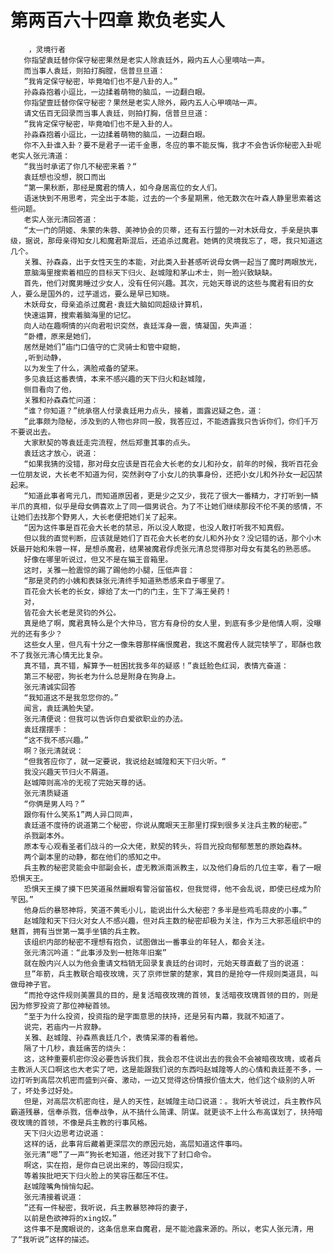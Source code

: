 # 第两百六十四章 欺负老实人
        ，灵境行者
       你指望袁廷替你保守秘密果然是老实人除袁廷外，殿内五人心里嘀咕一声。
       而当事人袁廷，则拍打胸膛，信普旦旦道：
       ”我肯定保守秘密，毕竟咱们也不是八卦的人。”
       孙淼淼抱着小逗比，一边揉着萌物的脑瓜，一边翻白眼。
       你指望壹廷替你保守秘密？果然是老实人除外，殿内五人心甲嘀咕一声。
       请文伍百无回录而当事人袁廷，则拍打胸，信普旦旦道：
       ”我肯定保守秘密，毕竟咱们也不是入卦的人。
       孙淼森抱着小逗比，一边揉着萌物的脑瓜，一边翻白眼。
       你不入卦谁入卦？要不是君子一诺千金惠，冬应的事不能反悔，我才不会告诉你秘密入卦呢老实人张元清道：
       “我当时承诺了你几不秘密来着？“
       袁廷想也没想，脱口而出
       “第一果秋断，那经是魔君的情人，如今身居高位的女人们。
       语迷快到不用思考，完全出于本能，过去的一个多星期黑，他无数次在叶森人静里思索着这些问题。
       老实人张元清回答道：
       “太一门的阴姬、朱蒙的朱蓉、美神协会的贝蒂，还有五行盟的一对木妖母女，手亲是执事级，据说，那母亲得知女儿和魔君斯混后，还追杀过魔君。她俩的灵境我忘了，嗯，我只知道这几个。
       关雅、孙森淼，出于女性天生的本能，对此类入卦甚感听说母女俩一起当了魔时两眼放光，
       意脑海里搜索着相应的目标天下归火、赵城隍和茅山术士，则一脸兴致缺缺。
       首先，他们对魔男睡过少女人，没有任何兴趣。其次，元始天尊说的这些与魔君有旧的女人，要么是国外的，过芋遥远，要么是早已知晓。
       木妖母女，母亲追杀过魔君·袁廷大脑如同超级计算机，
       快速运算，搜索着脑海里的记忆。
       向人动在趣啊情的兴向君啦识突然，袁廷浑身一震，情凝国，失声道：
       “卧槽，原来是她们，
       居然是她们”庙门口值守的亡灵骑士和管中窥鲍，
       ,听到动静，
       以为发生了什么，满脸戒备的望来。
       多见袁廷这番表情，本来不感兴趣的天下归火和赵城隍，
       侧目看向了他，
       关雅和孙森森忙问道：
       “谁？你知道？”统承宿人付录袁廷用力点头，接着，面露迟疑之色，道：
       ”此事颇为隐秘，涉及到的人物也非同一股，我答应过，不能透露我只告诉你们，你们千万不要说出去。
       大家默契的等袁廷走完流程，然后郑重其事的点头。
       袁廷这才放心，说道：
       “如果我猜的没错，那对母女应该是百花会大长老的女儿和孙女，前年的时候，我听百花会一位朋友说，大长老不知道为何，突然剥夺了小女儿的执事身份，还把小女儿和外孙女一起囚禁起来。
       “知道此事者弯元几，而知道原因者，更是少之又少，我花了很大一番精力，才打听到一鳞半爪的真相，似乎是母女俩喜欢上了同一個男说合。为了不让她们继续那段不伦不美的感情，不让她们去找那个野男人，大长老便把她们关了起来。
       “因为这件事是百花会大长老的禁忌，所以没人敢提，也没人敢打听我不知真假。
       但以我的直觉判断，应该就是她们了百花会大长老的女儿和外孙女？没记错的话，那个小木妖最开始和朱蓉一样，是想杀魔君，结果被魔君俘虎张元清总觉得那对母女有莫名的熟恶感。
       好像在哪里听说过，但又不是在猫王音箱里。
       这时，关雅一脸震惊的踢了踢他的小腿，压低声音：
       “那是灵药的小姨和表妹张元清终手知道熟悉感来自于哪里了。
       百花会大长老的长女，嫁给了太一门的门主，生下了海王昊药！
       对，
       皆花会大长老是灵钧的外公。
       真是绝了啊，魔君真特么是个大仲马，官方有身份的女人里，到底有多少是他情人啊，没曝光的还有多少？
       这些女人里，但凡有十分之一像朱蓉那样痛恨魔君，我这不魔君传人就完犊竽了，耶酥也救不了我张元清心情无比复杂。
       真不错，真不错，解算予一桩困扰我多年的疑惑！”袁廷脸色红润，表情亢奋道：
       第三不秘密，狗长老为什么总是附身在狗身上。
       张元清诚实回答
       “我知道这不是我忽您你的。”
       闻言，袁廷满脸失望。
       张元清便说：但我可以告诉你白爱欲职业的办法。
       袁廷摆摆手：
       “这不我不感兴趣。”
       啊？张元清就说：
       “但我答应你了，就一定要说，我说给赵城隍和天下归火听。“
       我没兴趣天节归火不屑道。
       赵城障则高冷的无视了完始天尊的话。
       张元清质疑道
       “你俩是男人吗？”
       跟你有什么笑系1”两人异口同声，
       袁廷道不度待的说道第二个秘密，你说从魔眼天王那里打探到很多关注兵主教的秘密。”
       杀戮副本外。
       原本专心观看圣者们战斗的一众大佬，默契的转头，将目光投向郁郁葱葱的原始森林。
       两个副本里的动静，都在他们的感知之中。
       兵主教的秘密灵能会中部副会长，虚无教派南派教主，以及他们身后的几位主宰，看了一眼恐惧天王。
       恐惧天王摸了摸下巴笑道虽然麗眼宥警浴留笛权，但我觉得，他不会乱说，即使已经成为阶苄因。”
       他身后的暴怒神将，笑道不黄毛小儿，能说出什么大秘密？多半是些鸡毛蒜皮的小事。”
       赵城隍和天下归火对女人不感兴趣，但对兵主数的秘密却极为关注，作为三大邪恶组织中的魅首，拥有当世第一篙手坐镇的兵主教。
       该组织内部的秘密不理想有抱负，试图做出一番事业的年轻人，都会关注。
       张元清沉吟道：“此事涉及到一桩陈年旧案”
       就在殷内兴人以为他会重请文档销无回录复袁廷的台词时，元始天尊直截了当的说道：
       旦”年箭，兵主教联合暗夜玫瑰，灭了京师世蒙的楚家，箕目的是抢夺一件规则类道具，叫做母神子官。
       “而抢夺这件规则美置具的目的，是复活暗夜玫瑰的首领，复活暗夜玫瑰首领的目的，则是因为修罗投资了那位神秘首领。
       “至于为什么投资，投资指的是字面意思的扶持，还是另有内幕，我就不知道了。
       说完，若庙内一片寂静。
       关雅、赵城隍、孙森燕袁廷几个，表情呆滞的看着他。
       隔了十几秒，袁廷痛苦的烧头：
       这，这种重要机密你没必要告诉我们我，我会忍不住说出去的我会不会被暗夜玫瑰，或者兵主教派人灭口啊这也大老实了吧，这是能跟我们说的东西吗赵城隍等人的心情和袁廷差不多，一边打听到高层次机密而盛到兴奋、激动，一边又觉得这份情报价值太大，他们这个级别的人听了，坏处多过好处。
       但是，对高层次机密向往，是人的天性，赵城隍主动口说道：。我听大爷说过，兵主教作风霸道残暴，信奉杀戮，信奉战争，从不搞什么简课、阴谋。就更谈不上什么布高谋划了，扶持暗夜玫瑰的首领，不像是兵主教的行事风格。
       天下归火边思考边说道：
       这样的话，此事背后藏着更深层次的原因元始，高层知道这件事吗。
       张元清“嗯”了一声“狗长老知道，他还对我下了封口命令。
       啊这，实在抱，是你自已说出来的，等回归现实，
       等着挨批吧天下归火脸上的笑容压都压不住。
       赵城隍嘴角悄悄勾起。
       张元清接着说道：
       ”还有一件秘密，我听说，兵主教暴怒神将的妻子，
       以前是色欲神将的xing奴。”
       这件事不是魔眼说的，这条信息来自魔君，是不能池露来源的。所以，老实人张元清，用了“我听说”这样的描述。